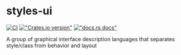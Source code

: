 # styles-ui

[![CI](https://github.com/styles-lab/styles-ui/actions/workflows/ci.yaml/badge.svg)](https://github.com/styles-lab/styles-ui/actions/workflows/ci.yaml)
[!["Crates.io version"](https://img.shields.io/crates/v/styles-ui.svg)](https://crates.io/crates/styles-ui)
[!["docs.rs docs"](https://img.shields.io/badge/docs-latest-blue.svg)](https://docs.rs/styles-ui)


A group of graphical interface description languages that separates style/class from behavior and layout
